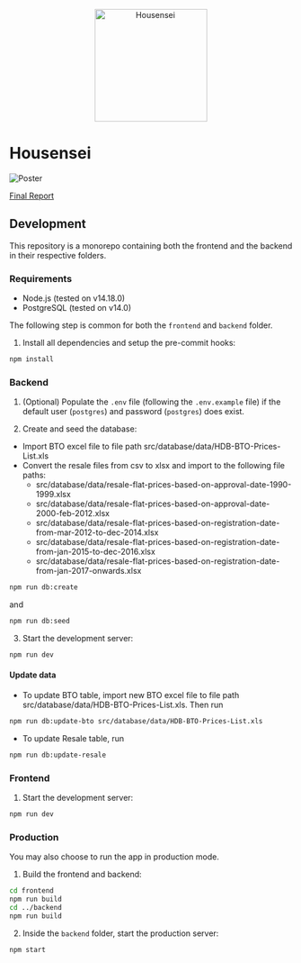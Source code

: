 <p align="center">
    <img width="200" alt="Housensei" src="logo.png">
</p>

# Housensei

![Poster](group-1-poster.png)

[Final Report](group-1-final-report.pdf)

## Development

This repository is a monorepo containing both the frontend and the backend in their respective folders.

### Requirements

- Node.js (tested on v14.18.0)
- PostgreSQL (tested on v14.0)

The following step is common for both the `frontend` and `backend` folder.

1. Install all dependencies and setup the pre-commit hooks:

```bash
npm install
```

### Backend

1. (Optional) Populate the `.env` file (following the `.env.example` file) if the default user (`postgres`) and password (`postgres`) does exist.

2. Create and seed the database:
- Import BTO excel file to file path src/database/data/HDB-BTO-Prices-List.xls
- Convert the resale files from csv to xlsx and import to the following file paths:
    - src/database/data/resale-flat-prices-based-on-approval-date-1990-1999.xlsx
    - src/database/data/resale-flat-prices-based-on-approval-date-2000-feb-2012.xlsx
    - src/database/data/resale-flat-prices-based-on-registration-date-from-mar-2012-to-dec-2014.xlsx
    - src/database/data/resale-flat-prices-based-on-registration-date-from-jan-2015-to-dec-2016.xlsx
    - src/database/data/resale-flat-prices-based-on-registration-date-from-jan-2017-onwards.xlsx

```bash
npm run db:create
```

and

```bash
npm run db:seed
```

3. Start the development server:

```bash
npm run dev
```

#### Update data
- To update BTO table, import new BTO excel file to file path src/database/data/HDB-BTO-Prices-List.xls. Then run
```bash
npm run db:update-bto src/database/data/HDB-BTO-Prices-List.xls
```

- To update Resale table, run
```bash
npm run db:update-resale
```

### Frontend

1. Start the development server:

```bash
npm run dev
```

### Production

You may also choose to run the app in production mode.

1. Build the frontend and backend:

```bash
cd frontend
npm run build
cd ../backend
npm run build
```

2. Inside the `backend` folder, start the production server:

```bash
npm start
```
